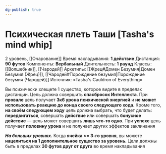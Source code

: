 ```yaml
---
dg-publish: true
---
```

# Психическая плеть Таши [Tasha's mind whip]
2 уровень, [[Очарование]]
Время накладывания: **1 действие**
Дистанция: **90 футов**
Компоненты: **Вербальный**
Длительность: **1 раунд**
Классы: [[Волшебник]], [[Чародей]]
Архетипы: [[Жрец#Домен Безумия|Домен Безумия (Жрец)]], [[Чародей#Порождение безумия|Порождение безумия (Чародей)]]
Источник: «Tasha's Cauldron of Everything»

Вы психически хлещете 1 существо, которое видите в пределах дистанции. Цель должна совершить **спасбросок Интеллекта**. При **провале** цель получает **3к6 урона психической энергией** и **не может использовать реакцию до конца своего следующего хода**. Кроме того, **на своём следующем ходу** цель должна выбрать, что будет делать: **передвигаться**, совершать **действие** или совершать **бонусное действие** — цель может совершить **лишь что-то одно**. При **успехе** цель получает **половину урона** и не получает других эффектов заклинания

**_На больших уровнях._** Когда **ячейка >= 3-го уровня**, вы можете **нацелиться на 1 дополнительное существо за уровень**. Цели должны быть в пределах **30 футов друг от друга** во время накладывания
